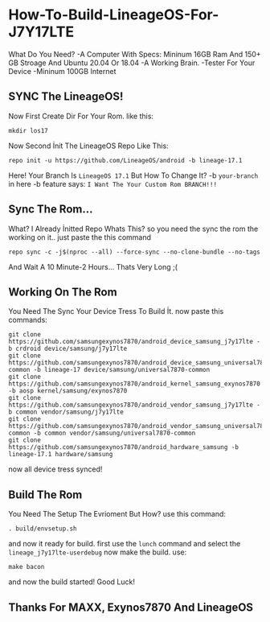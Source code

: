 # How-To-Build-LineageOS-For-J7Y17LTE
What Do You Need?
-A Computer With Specs: Mininum 16GB Ram And 150+ GB Stroage And Ubuntu 20.04 Or 18.04
-A Working Brain.
-Tester For Your Device
-Mininum 100GB Internet
## SYNC The LineageOS!
Now First Create Dir For Your Rom. like this: 
```
mkdir los17
```
Now Second İnit The LineageOS Repo
Like This:
```
repo init -u https://github.com/LineageOS/android -b lineage-17.1
```
Here! Your Branch Is `LineageOS 17.1` But How To Change It? 
-b `your-branch` in here -b feature says: `I Want The Your Custom Rom BRANCH!!!`
## Sync The Rom...
What? I Already İnitted Repo Whats This? so you need the sync the rom the working on it.. 
just paste the this command 
```
repo sync -c -j$(nproc --all) --force-sync --no-clone-bundle --no-tags
```
And Wait A 10 Minute-2 Hours... Thats Very Long ;(
## Working On The Rom
You Need The Sync Your Device Tress To Build İt. 
now paste this commands:
```
git clone https://github.com/samsungexynos7870/android_device_samsung_j7y17lte -b crdroid device/samsung/j7y17lte
git clone https://github.com/samsungexynos7870/android_device_samsung_universal7870-common -b lineage-17 device/samsung/universal7870-common
git clone https://github.com/samsungexynos7870/android_kernel_samsung_exynos7870 -b aosp kernel/samsung/exynos7870
git clone https://github.com/samsungexynos7870/android_vendor_samsung_j7y17lte -b common vendor/samsung/j7y17lte
git clone https://github.com/samsungexynos7870/android_vendor_samsung_universal7870-common -b common vendor/samsung/universal7870-common
git clone https://github.com/samsungexynos7870/android_hardware_samsung -b lineage-17.1 hardware/samsung
```
now all device tress synced!
## Build The Rom 
You Need The Setup The Evrioment But How? 
use this command: 
```
. build/envsetup.sh
```
and now it ready for build. first use the `lunch` command and select the `lineage_j7y17lte-userdebug` now make the build. use: 
```
make bacon
```
and now the build started! Good Luck!












## Thanks For MAXX, Exynos7870 And LineageOS
